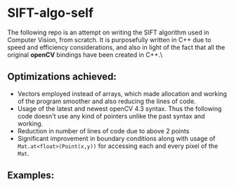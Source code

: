 # SIFT-algo-self

The following repo is an attempt on writing the SIFT algorithm used in Computer Vision, from scratch. It is purposefully written in C++ due to speed and efficiency considerations, and also in light of the fact that all the original **openCV** bindings have been created in C++.\

## Optimizations achieved:
- Vectors employed instead of arrays, which made allocation and working of the program smoother and also reducing the lines of code.
- Usage of the latest and newest openCV 4.3 syntax. Thus the following code doesn't use any kind of pointers unlike the past syntax and working.
- Reduction in number of lines of code due to above 2 points
- Significant improvement in boundary conditions along with usage of ```Mat.at<float>(Point(x,y))``` for accessing each and every pixel of the ```Mat```.

## Examples:




